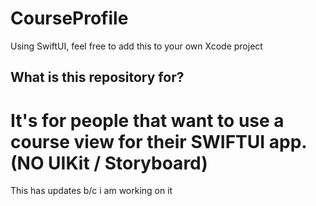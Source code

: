 # CourseProfile
Using SwiftUI, feel free to add this to your own Xcode project

## What is this repository for?
# It's for people that want to use a course view for their SWIFTUI app. (NO UIKit / Storyboard)



This has updates b/c i am working on it
